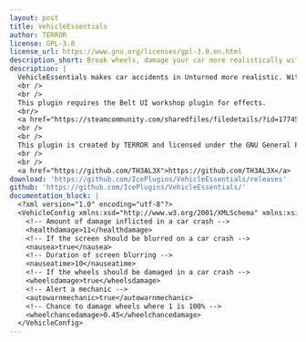 ```yaml
---
layout: post
title: VehicleEssentials
author: TERROR
license: GPL-3.0
license_url: https://www.gnu.org/licenses/gpl-3.0.en.html
description_short: Break wheels, damage your car more realistically with VehicleEssentials.
description: |
  VehicleEssentials makes car accidents in Unturned more realistic. With accident effects in addition to a belt system, configurable in your own way, you can break a wheel, have nausea in a car crash, get hurt in a car crash, etc.
  <br />
  <br />
  This plugin requires the Belt UI workshop plugin for effects.
  <br/>
  <a href="https://steamcommunity.com/sharedfiles/filedetails/?id=1774536574">https://steamcommunity.com/sharedfiles/filedetails/?id=1774536574</a>
  <br />
  <br />
  This plugin is created by TERROR and licensed under the GNU General Public License v3.0.
  <br />
  <br />
  <a href="https://github.com/TH3AL3X">https://github.com/TH3AL3X</a>
download: 'https://github.com/IcePlugins/VehicleEssentials/releases'
github: 'https://github.com/IcePlugins/VehicleEssentials/'
documentation_block: |
  <?xml version="1.0" encoding="utf-8"?>
  <VehicleConfig xmlns:xsd="http://www.w3.org/2001/XMLSchema" xmlns:xsi="http://www.w3.org/2001/XMLSchema-instance">
    <!-- Amount of damage inflicted in a car crash -->
    <healthdamage>11</healthdamage>
    <!-- If the screen should be blurred on a car crash -->
    <nausea>true</nausea>
    <!-- Duration of screen blurring -->
    <nauseatime>10</nauseatime>
    <!-- If the wheels should be damaged in a car crash -->
    <wheelsdamage>true</wheelsdamage>
    <!-- Alert a mechanic -->
    <autowarnmechanic>true</autowarnmechanic>
    <!-- Chance to damage wheels where 1 is 100% -->
    <wheelchancedamage>0.45</wheelchancedamage>
  </VehicleConfig>
---
```

